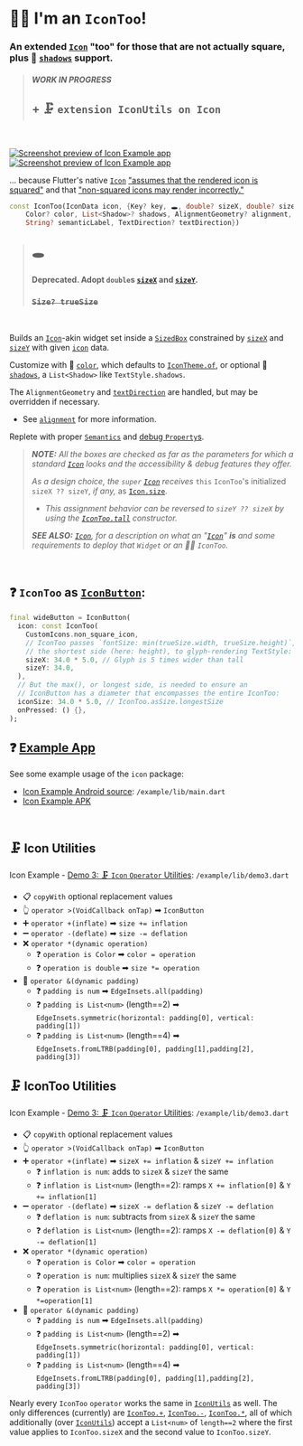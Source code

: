 # 🙋‍♂️ I'm an `IconToo`!

### An extended [`Icon`](https://pub.dev/documentation/icon/latest/icon/ 'icon 📖 Documentation') "too" for those that are not actually square, plus 👥 [`shadows`](https://pub.dev/documentation/icon/latest/icon/IconToo/shadows.html 'Icon API: shadows') support.

> ##### **WORK IN PROGRESS**
> ## + 🗜️ `extension IconUtils on Icon`

&nbsp;

[![Screenshot preview of Icon Example app](https://github.com/Zabadam/icon_too/blob/main/doc/IconToo_Example_thumb.png?raw=true)](https://github.com/Zabadam/icon_too/blob/main/doc/IconToo_Example.png?raw=true 'Fullsize')[![Screenshot preview of Icon Example app](https://github.com/Zabadam/icon_too/blob/main/doc/IconToo_Example_Demo2_thumb.png?raw=true)](https://github.com/Zabadam/icon_too/blob/main/doc/IconToo_Example_Demo2.png?raw=true 'Fullsize')

... because Flutter's native [`Icon`](https://api.flutter.dev/flutter/widgets/Icon-class.html 'Flutter API: Icon') ["assumes that the rendered icon is squared"](https://github.com/flutter/flutter/blob/f2a25c5bd2de39a80246370ad53c5bf2e93c81be/packages/flutter/lib/src/widgets/icon.dart#L24) and that ["non-squared icons may render incorrectly."](https://github.com/flutter/flutter/blob/f2a25c5bd2de39a80246370ad53c5bf2e93c81be/packages/flutter/lib/src/widgets/icon.dart#L25)

```dart
const IconToo(IconData icon, {Key? key, 🕳️, double? sizeX, double? sizeY,
    Color? color, List<Shadow>? shadows, AlignmentGeometry? alignment,
    String? semanticLabel, TextDirection? textDirection})
```
> ## 🕳️
> #### Deprecated. Adopt `double`s [`sizeX`](https://pub.dev/documentation/icon/latest/icon/IconToo/sizeX.html 'Icon API: sizeX') and [`sizeY`](https://pub.dev/documentation/icon/latest/icon/IconToo/sizeY.html 'Icon API: sizeY').
> ### ~~```Size? trueSize```~~

&nbsp;

Builds an [`Icon`](https://api.flutter.dev/flutter/widgets/Icon-class.html 'Flutter API: Icon')-akin widget set inside a [`SizedBox`](https://api.flutter.dev/flutter/widgets/SizedBox-class.html 'Flutter API: SizedBox') constrained by [`sizeX`](https://pub.dev/documentation/icon/latest/icon/IconToo/sizeX.html 'Icon API: sizeX') and [`sizeY`](https://pub.dev/documentation/icon/latest/icon/IconToo/sizeY.html 'Icon API: sizeY') with given [`icon`](https://pub.dev/documentation/icon/latest/icon/IconToo/icon.html 'Icon API: icon') data.

Customize with 🎨 [`color`](https://pub.dev/documentation/icon/latest/icon/IconToo/color.html 'Icon API: color'), which defaults to [`IconTheme.of`](https://api.flutter.dev/flutter/widgets/IconTheme/of.html 'Flutter API: IconTheme.of'), or optional 👥 [`shadows`](https://pub.dev/documentation/icon/latest/icon/IconToo/shadows.html 'Icon API: shadows'), a `List<Shadow>` like `TextStyle.shadows`.

The `AlignmentGeometry` and [`textDirection`](https://pub.dev/documentation/icon/latest/icon/IconToo/textDirection.html 'Icon API: textDirection') are handled, but may be overridden if necessary.
- See [`alignment`](https://pub.dev/documentation/icon/latest/icon/IconToo/alignment.html 'Icon API: alignment') for more information.

Replete with proper [`Semantics`](https://api.flutter.dev/flutter/widgets/Semantics-class.html 'Flutter API: Semantics') and [debug `Property`s](https://api.flutter.dev/flutter/foundation/DoubleProperty-class.html 'Flutter API: DoubleProperty').


> ***NOTE:***
> *All the boxes are checked as far as the parameters for which a standard [`Icon`](https://api.flutter.dev/flutter/widgets/Icon-class.html 'Flutter API: Icon') looks and the accessibility & debug features they offer.*
>
> *As a design choice, the `super` [`Icon`](https://api.flutter.dev/flutter/widgets/Icon-class.html 'Flutter API: Icon') receives* `this` `IconToo`'s initialized `sizeX ?? sizeY`, *if any,* as [`Icon.size`](https://api.flutter.dev/flutter/widgets/Icon/size.html 'Flutter API: Icon.size property').
> - *This assignment behavior can be reversed to `sizeY ?? sizeX` by using the [`IconToo.tall`]() constructor.*
>
> ***SEE ALSO:***
> *[`Icon`](https://api.flutter.dev/flutter/widgets/Icon-class.html 'Flutter API: Icon'), for a description on what an "[`Icon`](https://api.flutter.dev/flutter/widgets/Icon-class.html 'Flutter API: Icon')" **is** and some requirements to deploy that `Widget` or an 🙋‍♂️ `IconToo`.*

&nbsp;

## ❓ `IconToo` as [`IconButton`](https://api.flutter.dev/flutter/material/IconButton-class.html 'Flutter API: IconButton'):
```dart
final wideButton = IconButton(
  icon: const IconToo(
    CustomIcons.non_square_icon,
    // IconToo passes `fontSize: min(trueSize.width, trueSize.height)`,
    // the shortest side (here: height), to glyph-rendering TextStyle:
    sizeX: 34.0 * 5.0, // Glyph is 5 times wider than tall
    sizeY: 34.0,
  ),
  // But the max(), or longest side, is needed to ensure an
  // IconButton has a diameter that encompasses the entire IconToo:
  iconSize: 34.0 * 5.0, // IconToo.asSize.longestSize
  onPressed: () {},
);
```

## ❓ [Example App](https://github.com/Zabadam/icon_too/tree/main/example)
See some example usage of the `icon` package:
- [Icon Example Android source](https://github.com/Zabadam/icon_too/tree/main/example/lib/main.dart): `/example/lib/main.dart`
- [Icon Example APK](https://github.com/Zabadam/icon_too/tree/main/example/build/app/outputs/flutter-apk/app-release.apk)

&nbsp;

## 🗜️ Icon Utilities
Icon Example - [Demo 3: 🗜️ `Icon` `Operator` Utilities](https://github.com/Zabadam/icon_too/tree/main/example/lib/demo3.dart): `/example/lib/demo3.dart`
- 📋 `copyWith` optional replacement values
- 👆 `operator >(VoidCallback onTap)` ➡ `IconButton`
- ➕ `operator +(inflate)` ➡ `size += inflation`
- ➖ `operator -(deflate)` ➡ `size -= deflation`
- ❌ `operator *(dynamic operation)`
  - ❓ `operation is Color` ➡ `color = operation`
  - ❓ `operation is double` ➡ `size *= operation`
- 🧦 `operator &(dynamic padding)`
  - ❓ `padding is num` ➡ `EdgeInsets.all(padding)`
  - ❓ `padding is List<num>` (length==2) ➡ `EdgeInsets.symmetric(horizontal: padding[0], vertical: padding[1])`
  - ❓ `padding is List<num>` (length==4) ➡ `EdgeInsets.fromLTRB(padding[0], padding[1],padding[2], padding[3])`

## 🗜️ IconToo Utilities
Icon Example - [Demo 3: 🗜️ `Icon` `Operator` Utilities](https://github.com/Zabadam/icon_too/tree/main/example/lib/demo3.dart): `/example/lib/demo3.dart`
- 📋 `copyWith` optional replacement values
- 👆 `operator >(VoidCallback onTap)` ➡ `IconButton`
- ➕ `operator +(inflate)` ➡ `sizeX += inflation` & `sizeY += inflation`
  - ❓ `inflation is num`: adds to `sizeX` & `sizeY` the same
  - ❓ `inflation is List<num>` (length==2): ramps `X += inflation[0]` & `Y += inflation[1]`
- ➖ `operator -(deflate)` ➡ `sizeX -= deflation` & `sizeY -= deflation`
  - ❓ `deflation is num`: subtracts from `sizeX` & `sizeY` the same
  - ❓ `deflation is List<num>` (length==2): ramps `X -= deflation[0]` & `Y -= deflation[1]`
- ❌ `operator *(dynamic operation)`
  - ❓ `operation is Color` ➡ `color = operation`
  - ❓ `operation is num`: multiplies `sizeX` & `sizeY` the same
  - ❓ `operation is List<num>` (length==2): ramps `X *= operation[0]` & `Y *=operation[1]`
- 🧦 `operator &(dynamic padding)`
  - ❓ `padding is num` ➡ `EdgeInsets.all(padding)`
  - ❓ `padding is List<num>` (length==2) ➡ `EdgeInsets.symmetric(horizontal: padding[0], vertical: padding[1])`
  - ❓ `padding is List<num>` (length==4) ➡ `EdgeInsets.fromLTRB(padding[0], padding[1],padding[2], padding[3])`


Nearly every `IconToo` `operator` works the same in [`IconUtils`]() as well.
The only differences (currently) are [`IconToo.+`](), [`IconToo.-`](), [`IconToo.*`](), all of which additionally (over [`IconUtils`]())
accept a `List<num>` of `length==2` where the first value applies to `IconToo.sizeX` and the second value to `IconToo.sizeY`.
